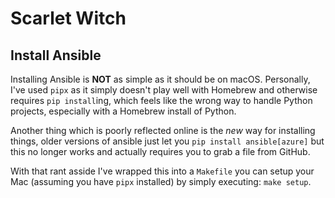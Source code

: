 # Scarlet Witch

## Install Ansible

Installing Ansible is **NOT** as simple as it should be on macOS. Personally, I've used `pipx` as it simply doesn't play well with Homebrew and otherwise requires `pip install`ing, which feels like the wrong way to handle Python projects, especially with a Homebrew install of Python.

Another thing which is poorly reflected online is the _new_ way for installing things, older versions of ansible just let you `pip install ansible[azure]` but this no longer works and actually requires you to grab a file from GitHub.

With that rant asside I've wrapped this into a `Makefile` you can setup your Mac (assuming you have `pipx` installed) by simply executing: `make setup`.

